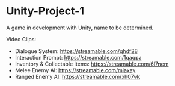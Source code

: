 # Unity-Project-1
A game in development with Unity, name to be determined.

Video Clips:  
- Dialogue System: https://streamable.com/qhdf28  
- Interaction Prompt: https://streamable.com/1qaqpa  
- Inventory & Collectable Items: https://streamable.com/6l7nem  
- Melee Enemy AI: https://streamable.com/miaxay   
- Ranged Enemy AI: https://streamable.com/xh07vk  
